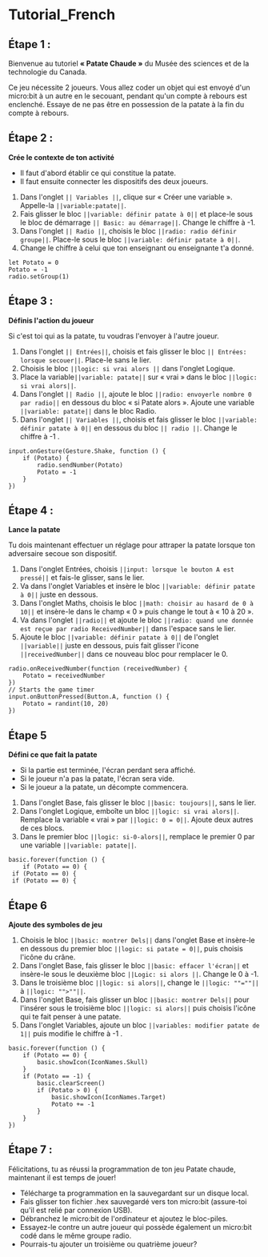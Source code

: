 # Tutorial_French

## Étape 1 :
Bienvenue au tutoriel **« Patate Chaude »** du Musée des sciences et de la technologie du Canada.

Ce jeu nécessite 2 joueurs. Vous allez coder un objet qui est envoyé d'un micro:bit à un autre en le secouant, pendant qu'un compte à rebours est enclenché. 
Essaye de ne pas être en possession de la patate à la fin du compte à rebours. 



## Étape 2 :
**Crée le contexte de ton activité**

- Il faut d'abord établir ce qui constitue la patate.
- Il faut ensuite connecter les dispositifs des deux joueurs.


1.	Dans l'onglet ``|| Variables ||``, clique sur « Créer une variable ». Appelle-la ``||variable:patate||``.
2.	Fais glisser le bloc ``||variable: définir patate à 0||`` et place-le sous le bloc de démarrage ``|| Basic: au démarrage||``. Change le chiffre à -1.
3.	Dans l'onglet ``|| Radio ||``, choisis le bloc ``||radio: radio définir groupe||``. Place-le sous le bloc ``||variable: définir patate à 0||``.
4.	Change le chiffre à celui que ton enseignant ou enseignante t'a donné.

```blocks
let Potato = 0
Potato = -1
radio.setGroup(1)
``` 


## Étape 3 :
**Définis l'action du joueur**

Si c'est toi qui as la patate, tu voudras l'envoyer à l'autre joueur. 
1.	Dans l'onglet ``|| Entrées||``, choisis et fais glisser le bloc ``|| Entrées: lorsque secouer||``. Place-le sans le lier.
2.	Choisis le bloc ``||logic: si vrai alors ||`` dans l'onglet Logique.
3.	Place la variable``||variable: patate||``  sur « vrai » dans le bloc ``||logic: si vrai alors||``.
4.	Dans l'onglet ``|| Radio ||``, ajoute le bloc ``||radio: envoyerle nombre 0 par radio||`` en dessous du bloc « si Patate alors ». Ajoute une variable ``||variable: patate||`` dans le bloc Radio.
5.	Dans l'onglet ``|| Variables ||``, choisis et fais glisser le bloc ``||variable: définir patate à 0||`` en dessous du bloc ``|| radio ||``. Change le chiffre à -1 .


```blocks 
input.onGesture(Gesture.Shake, function () {
    if (Potato) {
        radio.sendNumber(Potato)
        Potato = -1
    }
})
```

## Étape 4 :
**Lance la patate**

Tu dois maintenant effectuer un réglage pour attraper la patate lorsque ton adversaire secoue son dispositif.
1. Dans l'onglet Entrées, choisis ``||input: lorsque le bouton A est pressé||`` et fais-le glisser, sans le lier.
2. Va dans l'onglet Variables et insère le bloc ``||variable: définir patate à 0||`` juste en dessous.
3. Dans l'onglet Maths, choisis le bloc ``||math: choisir au hasard de 0 à 10||`` et insère-le dans le champ « 0 » puis change le tout à « 10 à 20  ».
4. Va dans l'onglet ``||radio||``  et ajoute le bloc ``||radio: quand une donnée est reçue par radio ReceivedNumber||`` dans l'espace sans le lier. 
5. Ajoute le bloc ``||variable: définir patate à 0||`` de l'onglet ``||variable||`` juste en dessous, puis fait glisser l'icone ``||receivedNumber||`` dans ce nouveau bloc pour remplacer le 0. 

```blocks
radio.onReceivedNumber(function (receivedNumber) {
    Potato = receivedNumber
})
// Starts the game timer
input.onButtonPressed(Button.A, function () {
    Potato = randint(10, 20)
})
```


## Étape 5
**Défini ce que fait la patate** 

- 	Si la partie est terminée, l'écran perdant sera affiché. 
- 	Si le joueur n'a pas la patate, l'écran sera vide.
- 	Si le joueur a la patate, un décompte commencera.

1.	Dans l'onglet Base, fais glisser le bloc ``||basic: toujours||``, sans le lier.
2.	Dans l'onglet Logique, emboîte un bloc ``||logic: si vrai alors||``. Remplace la variable « vrai » par ``||logic: 0 = 0||``. Ajoute deux autres de ces blocs.
3.	Dans le premier bloc ``||logic: si-0-alors||``, remplace le premier 0 par une variable ``||variable: patate||``.

```blocks
basic.forever(function () {
    if (Potato == 0) {
 if (Potato == 0) {
 if (Potato == 0) {
 ```


## Étape 6
**Ajoute des symboles de jeu**

1. Choisis le bloc ``||basic: montrer Dels||``  dans l'onglet Base et insère-le en dessous du premier bloc ``||logic: si patate = 0||``, puis choisis l'icône du crâne.
2. Dans l'onglet Base, fais glisser le bloc ``||basic: effacer l'écran||`` et insère-le sous le deuxième bloc ``||Logic: si alors ||``. Change le 0 à -1.
2. Dans le troisième bloc ``||logic: si alors||``, change le ``||logic: ""=""||``à ``||logic: "">""||``.
3. Dans l'onglet Base, fais glisser un bloc ``||basic: montrer Dels||`` pour l'insérer sous le troisième bloc ``||logic: si alors||`` puis choisis l'icône qui te fait penser à une patate.
4. Dans l'onglet Variables, ajoute un bloc ``||variables: modifier patate de 1||`` puis modifie le chiffre à -1 .


```blocks
basic.forever(function () {
    if (Potato == 0) {
        basic.showIcon(IconNames.Skull)
    }
    if (Potato == -1) {
        basic.clearScreen()
        if (Potato > 0) {
            basic.showIcon(IconNames.Target)
            Potato += -1
        }
    }
})
```

## Étape 7 :
Félicitations, tu as réussi la programmation de ton jeu Patate chaude, maintenant il est temps de jouer! 
- Télécharge ta programmation en la sauvegardant sur un disque local.
- Fais glisser ton fichier .hex sauvegardé vers ton micro:bit (assure-toi qu'il est relié par connexion USB).
- Débranchez le micro:bit de l'ordinateur et ajoutez le bloc-piles.
- Essayez-le contre un autre joueur qui possède également un micro:bit codé dans le même groupe radio.
- Pourrais-tu ajouter un troisième ou quatrième joueur?

